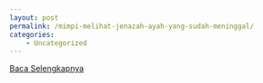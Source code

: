 ```yaml
---
layout: post
permalink: /mimpi-melihat-jenazah-ayah-yang-sudah-meninggal/
categories:
    - Uncategorized
---
```


[Baca Selengkapnya](/05)